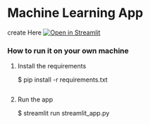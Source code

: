 # Machine Learning App

create
Here
[![Open in Streamlit](https://static.streamlit.io/badges/streamlit_badge_black_white.svg)](https://blank-app-template.streamlit.app/)

### How to run it on your own machine

1. Install the requirements


   $ pip install -r requirements.txt
   ```

2. Run the app


   $ streamlit run streamlit_app.py
 ```

